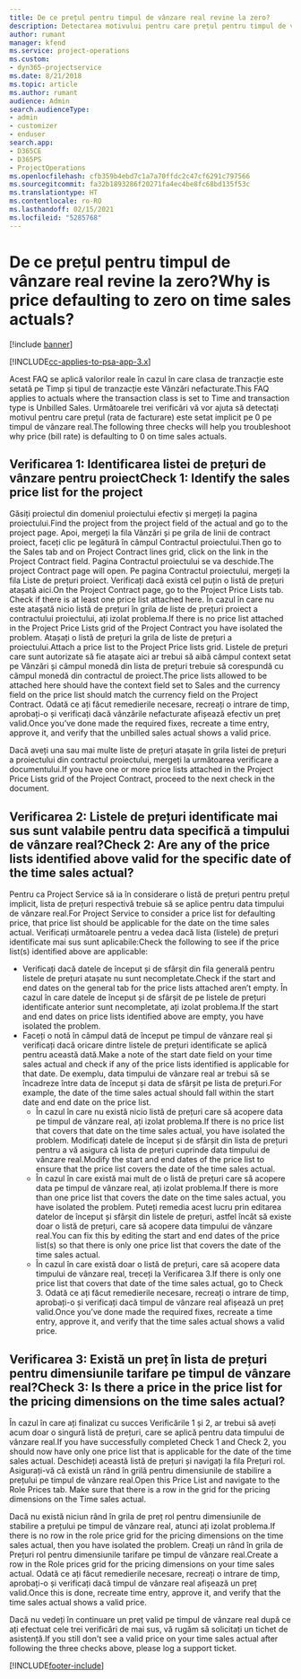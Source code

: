 ```yaml
---
title: De ce prețul pentru timpul de vânzare real revine la zero?
description: Detectarea motivului pentru care prețul pentru timpul de vânzare real revine la zero.
author: rumant
manager: kfend
ms.service: project-operations
ms.custom:
- dyn365-projectservice
ms.date: 8/21/2018
ms.topic: article
ms.author: rumant
audience: Admin
search.audienceType:
- admin
- customizer
- enduser
search.app:
- D365CE
- D365PS
- ProjectOperations
ms.openlocfilehash: cfb359b4ebd7c1a7a70ffdc2c47cf6291c797566
ms.sourcegitcommit: fa32b1893286f20271fa4ec4be8fc68bd135f53c
ms.translationtype: HT
ms.contentlocale: ro-RO
ms.lasthandoff: 02/15/2021
ms.locfileid: "5285768"
---
```

# <a name="why-is-price-defaulting-to-zero-on-time-sales-actuals"></a><span data-ttu-id="a4cd7-103">De ce prețul pentru timpul de vânzare real revine la zero?</span><span class="sxs-lookup"><span data-stu-id="a4cd7-103">Why is price defaulting to zero on time sales actuals?</span></span>

[!include [banner](../includes/psa-now-project-operations.md)]

[!INCLUDE[cc-applies-to-psa-app-3.x](../includes/cc-applies-to-psa-app-3x.md)]

<span data-ttu-id="a4cd7-104">Acest FAQ se aplică valorilor reale în cazul în care clasa de tranzacție este setată pe Timp și tipul de tranzacție este Vânzări nefacturate.</span><span class="sxs-lookup"><span data-stu-id="a4cd7-104">This FAQ applies to actuals where the transaction class is set to Time and transaction type is Unbilled Sales.</span></span> <span data-ttu-id="a4cd7-105">Următoarele trei verificări vă vor ajuta să detectați motivul pentru care prețul (rata de facturare) este setat implicit pe 0 pe timpul de vânzare real.</span><span class="sxs-lookup"><span data-stu-id="a4cd7-105">The following three checks will help you troubleshoot why price (bill rate) is defaulting to 0 on time sales actuals.</span></span>

## <a name="check-1-identify-the-sales-price-list-for-the-project"></a><span data-ttu-id="a4cd7-106">Verificarea 1: Identificarea listei de prețuri de vânzare pentru proiect</span><span class="sxs-lookup"><span data-stu-id="a4cd7-106">Check 1: Identify the sales price list for the project</span></span>

<span data-ttu-id="a4cd7-107">Găsiți proiectul din domeniul proiectului efectiv și mergeți la pagina proiectului.</span><span class="sxs-lookup"><span data-stu-id="a4cd7-107">Find the project from the project field of the actual and go to the project page.</span></span> <span data-ttu-id="a4cd7-108">Apoi, mergeți la fila Vânzări și pe grila de linii de contract proiect, faceți clic pe legătură în câmpul Contractul proiectului.</span><span class="sxs-lookup"><span data-stu-id="a4cd7-108">Then go to the Sales tab and on Project Contract lines grid, click on the link in the Project Contract field.</span></span> <span data-ttu-id="a4cd7-109">Pagina Contractul proiectului se va deschide.</span><span class="sxs-lookup"><span data-stu-id="a4cd7-109">The project Contract page will open.</span></span> <span data-ttu-id="a4cd7-110">Pe pagina Contractul proiectului, mergeți la fila Liste de prețuri proiect. Verificați dacă există cel puțin o listă de prețuri atașată aici.</span><span class="sxs-lookup"><span data-stu-id="a4cd7-110">On the Project Contract page, go to the Project Price Lists tab. Check if there is at least one price list attached here.</span></span> <span data-ttu-id="a4cd7-111">În cazul în care nu este atașată nicio listă de prețuri în grila de liste de prețuri proiect a contractului proiectului, ați izolat problema.</span><span class="sxs-lookup"><span data-stu-id="a4cd7-111">If there is no price list attached in the Project Price Lists grid of the Project Contract you have isolated the problem.</span></span> <span data-ttu-id="a4cd7-112">Atașați o listă de prețuri la grila de liste de prețuri a proiectului.</span><span class="sxs-lookup"><span data-stu-id="a4cd7-112">Attach a price list to the Project Price lists grid.</span></span> <span data-ttu-id="a4cd7-113">Listele de prețuri care sunt autorizate să fie atașate aici ar trebui să aibă câmpul context setat pe Vânzări și câmpul monedă din lista de prețuri trebuie să corespundă cu câmpul monedă din contractul de proiect.</span><span class="sxs-lookup"><span data-stu-id="a4cd7-113">The price lists allowed to be attached here should have the context field set to Sales and the currency field on the price list should match the currency field on the Project Contract.</span></span> <span data-ttu-id="a4cd7-114">Odată ce ați făcut remedierile necesare, recreați o intrare de timp, aprobați-o și verificați dacă vânzările nefacturate afișează efectiv un preț valid.</span><span class="sxs-lookup"><span data-stu-id="a4cd7-114">Once you’ve done made the required fixes, recreate a time entry, approve it, and verify that the unbilled sales actual shows a valid price.</span></span> 

<span data-ttu-id="a4cd7-115">Dacă aveți una sau mai multe liste de prețuri atașate în grila listei de prețuri a proiectului din contractul proiectului, mergeți la următoarea verificare a documentului.</span><span class="sxs-lookup"><span data-stu-id="a4cd7-115">If you have one or more price lists attached in the Project Price Lists grid of the Project Contract, proceed to the next check in the document.</span></span>

## <a name="check-2-are-any-of-the-price-lists-identified-above-valid-for-the-specific-date-of-the-time-sales-actual"></a><span data-ttu-id="a4cd7-116">Verificarea 2: Listele de prețuri identificate mai sus sunt valabile pentru data specifică a timpului de vânzare real?</span><span class="sxs-lookup"><span data-stu-id="a4cd7-116">Check 2: Are any of the price lists identified above valid for the specific date of the time sales actual?</span></span>

<span data-ttu-id="a4cd7-117">Pentru ca Project Service să ia în considerare o listă de prețuri pentru prețul implicit, lista de prețuri respectivă trebuie să se aplice pentru data timpului de vânzare real.</span><span class="sxs-lookup"><span data-stu-id="a4cd7-117">For Project Service to consider a price list for defaulting price, that price list should be applicable for the date on the time sales actual.</span></span> <span data-ttu-id="a4cd7-118">Verificați următoarele pentru a vedea dacă lista (listele) de prețuri identificate mai sus sunt aplicabile:</span><span class="sxs-lookup"><span data-stu-id="a4cd7-118">Check the following to see if the price list(s) identified above are applicable:</span></span>
- <span data-ttu-id="a4cd7-119">Verificați dacă datele de început și de sfârșit din fila generală pentru listele de prețuri atașate nu sunt necompletate.</span><span class="sxs-lookup"><span data-stu-id="a4cd7-119">Check if the start and end dates on the general tab for the price lists attached aren’t empty.</span></span> <span data-ttu-id="a4cd7-120">În cazul în care datele de început și de sfârșit de pe listele de prețuri identificate anterior sunt necompletate, ați izolat problema.</span><span class="sxs-lookup"><span data-stu-id="a4cd7-120">If the start and end dates on price lists identified above are empty, you have isolated the problem.</span></span> 
- <span data-ttu-id="a4cd7-121">Faceți o notă în câmpul dată de început pe timpul de vânzare real și verificați dacă oricare dintre listele de prețuri identificate se aplică pentru această dată.</span><span class="sxs-lookup"><span data-stu-id="a4cd7-121">Make a note of the start date field on your time sales actual and check if any of the price lists identified is applicable for that date.</span></span> <span data-ttu-id="a4cd7-122">De exemplu, data timpului de vânzare real ar trebui să se încadreze între data de început și data de sfârșit pe lista de prețuri.</span><span class="sxs-lookup"><span data-stu-id="a4cd7-122">For example, the date of the time sales actual should fall within the start date and end date on the price list.</span></span> 
    - <span data-ttu-id="a4cd7-123">În cazul în care nu există nicio listă de prețuri care să acopere data pe timpul de vânzare real, ați izolat problema.</span><span class="sxs-lookup"><span data-stu-id="a4cd7-123">If there is no price list that covers that date on the time sales actual, you have isolated the problem.</span></span> <span data-ttu-id="a4cd7-124">Modificați datele de început și de sfârșit din lista de prețuri pentru a vă asigura că lista de prețuri cuprinde data timpului de vânzare real.</span><span class="sxs-lookup"><span data-stu-id="a4cd7-124">Modify the start and end dates of the price list to ensure that the price list covers the date of the time sales actual.</span></span> 
    - <span data-ttu-id="a4cd7-125">În cazul în care există mai mult de o listă de prețuri care să acopere data pe timpul de vânzare real, ați izolat problema.</span><span class="sxs-lookup"><span data-stu-id="a4cd7-125">If there is more than one price list that covers the date on the time sales actual, you have isolated the problem.</span></span> <span data-ttu-id="a4cd7-126">Puteți remedia acest lucru prin editarea datelor de început și sfârșit din listele de prețuri, astfel încât să existe doar o listă de prețuri, care să acopere data timpului de vânzare real.</span><span class="sxs-lookup"><span data-stu-id="a4cd7-126">You can fix this by editing the start and end dates of the price list(s) so that there is only one price list that covers the date of the time sales actual.</span></span> 
    - <span data-ttu-id="a4cd7-127">În cazul în care există doar o listă de prețuri, care să acopere data timpului de vânzare real, treceți la Verificarea 3.</span><span class="sxs-lookup"><span data-stu-id="a4cd7-127">If there is only one price list that covers that date of the time sales actual, go to Check 3.</span></span>
<span data-ttu-id="a4cd7-128">Odată ce ați făcut remedierile necesare, recreați o intrare de timp, aprobați-o și verificați dacă timpul de vânzare real afișează un preț valid.</span><span class="sxs-lookup"><span data-stu-id="a4cd7-128">Once you’ve done made the required fixes, recreate a time entry, approve it, and verify that the time sales actual shows a valid price.</span></span>

## <a name="check-3-is-there-a-price-in-the-price-list-for-the-pricing-dimensions-on-the-time-sales-actual"></a><span data-ttu-id="a4cd7-129">Verificarea 3: Există un preț în lista de prețuri pentru dimensiunile tarifare pe timpul de vânzare real?</span><span class="sxs-lookup"><span data-stu-id="a4cd7-129">Check 3: Is there a price in the price list for the pricing dimensions on the time sales actual?</span></span>

<span data-ttu-id="a4cd7-130">În cazul în care ați finalizat cu succes Verificările 1 și 2, ar trebui să aveți acum doar o singură listă de prețuri, care se aplică pentru data timpului de vânzare real.</span><span class="sxs-lookup"><span data-stu-id="a4cd7-130">If you have successfully completed Check 1 and Check 2, you should now have only one price list that is applicable for the date of the time sales actual.</span></span> <span data-ttu-id="a4cd7-131">Deschideți această listă de prețuri și navigați la fila Prețuri rol. Asigurați-vă că există un rând în grilă pentru dimensiunile de stabilire a prețului pe timpul de vânzare real.</span><span class="sxs-lookup"><span data-stu-id="a4cd7-131">Open this Price List and navigate to the Role Prices tab. Make sure that there is a row in the grid for the pricing dimensions on the Time sales actual.</span></span>

<span data-ttu-id="a4cd7-132">Dacă nu există niciun rând în grila de preț rol pentru dimensiunile de stabilire a prețului pe timpul de vânzare real, atunci ați izolat problema.</span><span class="sxs-lookup"><span data-stu-id="a4cd7-132">If there is no row in the role price grid for the pricing dimensions on the time sales actual, then you have isolated the problem.</span></span> <span data-ttu-id="a4cd7-133">Creați un rând în grila de Prețuri rol pentru dimensiunile tarifare pe timpul de vânzare real.</span><span class="sxs-lookup"><span data-stu-id="a4cd7-133">Create a row in the Role prices grid for the pricing dimensions on your time sales actual.</span></span> <span data-ttu-id="a4cd7-134">Odată ce ați făcut remedierile necesare, recreați o intrare de timp, aprobați-o și verificați dacă timpul de vânzare real afișează un preț valid.</span><span class="sxs-lookup"><span data-stu-id="a4cd7-134">Once this is done, recreate time entry, approve it, and verify that the time sales actual shows a valid price.</span></span>

<span data-ttu-id="a4cd7-135">Dacă nu vedeți în continuare un preț valid pe timpul de vânzare real după ce ați efectuat cele trei verificări de mai sus, vă rugăm să solicitați un tichet de asistență.</span><span class="sxs-lookup"><span data-stu-id="a4cd7-135">If you still don't see a valid price on your time sales actual after following the three checks above, please log a support ticket.</span></span> 



[!INCLUDE[footer-include](../includes/footer-banner.md)]